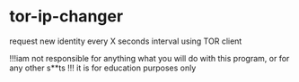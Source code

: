 # tor-ip-changer
request new identity every X seconds interval using TOR client


!!!iam not responsible for anything what you will do with this program, or for any other s**ts !!!
it is for education purposes only
